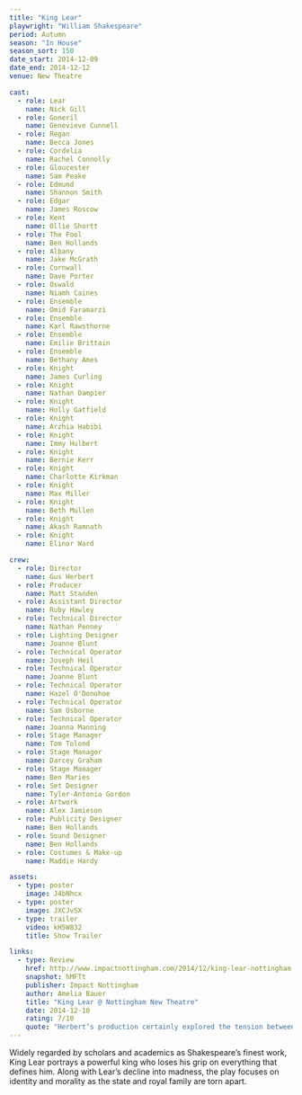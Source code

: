 ```yaml
---
title: "King Lear"
playwright: "William Shakespeare"
period: Autumn
season: "In House"
season_sort: 150
date_start: 2014-12-09
date_end: 2014-12-12
venue: New Theatre

cast:
  - role: Lear
    name: Nick Gill
  - role: Goneril
    name: Genevieve Cunnell
  - role: Regan
    name: Becca Jones
  - role: Cordelia
    name: Rachel Connolly
  - role: Gloucester
    name: Sam Peake
  - role: Edmund
    name: Shannon Smith
  - role: Edgar
    name: James Roscow
  - role: Kent
    name: Ollie Shortt
  - role: The Fool
    name: Ben Hollands
  - role: Albany
    name: Jake McGrath
  - role: Cornwall
    name: Dave Porter
  - role: Oswald
    name: Niamh Caines
  - role: Ensemble
    name: Omid Faramarzi
  - role: Ensemble
    name: Karl Rawsthorne
  - role: Ensemble
    name: Emilie Brittain
  - role: Ensemble
    name: Bethany Ames
  - role: Knight
    name: James Curling
  - role: Knight
    name: Nathan Dampier
  - role: Knight
    name: Holly Gatfield
  - role: Knight
    name: Arzhia Habibi
  - role: Knight
    name: Immy Hulbert
  - role: Knight
    name: Bernie Kerr
  - role: Knight
    name: Charlotte Kirkman
  - role: Knight
    name: Max Miller
  - role: Knight
    name: Beth Mullen
  - role: Knight
    name: Akash Ramnath
  - role: Knight
    name: Elinor Ward

crew:
  - role: Director
    name: Gus Herbert
  - role: Producer
    name: Matt Standen
  - role: Assistant Director
    name: Ruby Hawley
  - role: Technical Director
    name: Nathan Penney
  - role: Lighting Designer
    name: Joanne Blunt
  - role: Technical Operator
    name: Joseph Heil
  - role: Technical Operator
    name: Joanne Blunt
  - role: Technical Operator
    name: Hazel O'Donohoe
  - role: Technical Operator
    name: Sam Osborne
  - role: Technical Operator
    name: Joanna Manning
  - role: Stage Manager
    name: Tom Tolond
  - role: Stage Manager
    name: Darcey Graham
  - role: Stage Manager
    name: Ben Maries
  - role: Set Designer
    name: Tyler-Antonia Gordon
  - role: Artwork
    name: Alex Jamieson
  - role: Publicity Designer
    name: Ben Hollands
  - role: Sound Designer
    name: Ben Hollands
  - role: Costumes & Make-up
    name: Maddie Hardy

assets:
  - type: poster
    image: J4bNhcx
  - type: poster
    image: JXCJvSX
  - type: trailer
    video: kH5W832
    title: Show Trailer

links:
  - type: Review
    href: http://www.impactnottingham.com/2014/12/king-lear-nottingham-new-theatre/
    snapshot: hMFTt
    publisher: Impact Nottingham
    author: Amelia Bauer
    title: "King Lear @ Nottingham New Theatre"
    date: 2014-12-10
    rating: 7/10
    quote: "Herbert’s production certainly explored the tension between villainy and tragedy in its juxtaposition of the Lear of part one abhorrently cursing Goneril and whipping her pregnant belly, with the disturbed and exhausted Lear of part two."
---
```


Widely regarded by scholars and academics as Shakespeare’s finest work, King Lear portrays a powerful king who loses his grip on everything that defines him. Along with Lear’s decline into madness, the play focuses on identity and morality as the state and royal family are torn apart.
